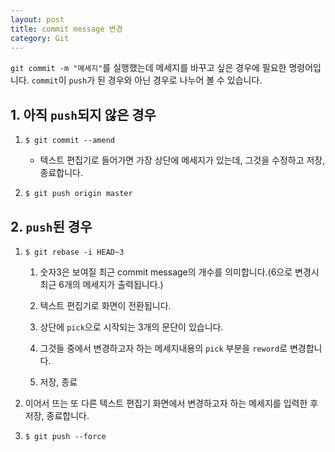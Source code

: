 ```yaml
---
layout: post
title: commit message 변경
category: Git
---
```


`git commit -m "메세지"`를 실행했는데 메세지를 바꾸고 싶은 경우에 필요한 명령어입니다. `commit`이 `push`가 된 경우와 아닌 경우로 나누어 볼 수 있습니다.

## 1. 아직 `push`되지 않은 경우

1. `$ git commit --amend`

    - 텍스트 편집기로 들어가면 가장 상단에 메세지가 있는데, 그것을 수정하고 저장, 종료합니다.

2. `$ git push origin master`

## 2. `push`된 경우

1. `$ git rebase -i HEAD~3`

    1. 숫자3은 보여질 최근 commit message의 개수를 의미합니다.(6으로 변경시 최근 6개의 메세지가 출력됩니다.)

    2. 텍스트 편집기로 화면이 전환됩니다.

    3. 상단에 `pick`으로 시작되는 3개의 문단이 있습니다.

    4. 그것들 중에서 변경하고자 하는 메세지내용의 `pick` 부분을 `reword`로 변경합니다.

    5. 저장, 종료

2. 이어서 뜨는 또 다른 텍스트 편집기 화면에서 변경하고자 하는 메세지를 입력한 후 저장, 종료합니다.

3. `$ git push --force`
